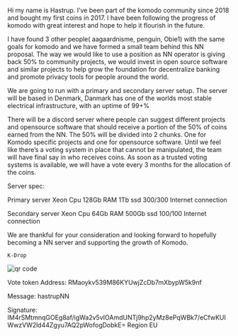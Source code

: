 Hi my name is Hastrup. I’ve been part of the komodo community since 2018 and bought my first coins in 2017. I have been following the progress of komodo with great interest and hope to help it flourish in the future.

I have found 3 other people( aagaardnisme, penguin, Obie1) with the same goals for komodo and we have formed a small team behind this NN proposal. The way we would like to use a position as NN operator is giving back 50% to community projects, we would invest in open source software and similar projects to help grow the foundation for decentralize banking and promote privacy tools for people around the world.

We are going to run with a primary and secondary server setup. The server will be based in Denmark, Danmark has one of the worlds most stable electrical infrastructure, with an uptime of 99+%

There will be a discord server where people can suggest different projects and opensource software that should receive a portion of the 50% of coins earned from the NN. The 50% will be divided into 2 chunks. One for Komodo specific projects and one for opensource software. Until we feel like there’s a voting system in place that cannot be manipulated, the team will have final say in who receives coins. As soon as a trusted voting systems is available, we will have a vote every 3 months for the allocation of the coins.

Server spec:

Primary server Xeon Cpu 128Gb RAM 1Tb ssd 300/300 Internet connection

Secondary server Xeon Cpu 64Gb RAM 500Gb ssd 100/100 Internet connection

We are thankful for your consideration and looking forward to hopefully becoming a NN server and supporting the growth of Komodo.

    K-Drop

<img src="http://api.qrserver.com/v1/create-qr-code/?color=000000&amp;bgcolor=FFFFFF&amp;data=RMaoykv539M86KYUwjZcDb7mXbypW5k9nf&amp;qzone=1&amp;margin=0&amp;size=150x150&amp;ecc=L" alt="qr code" />

Vote token Address: RMaoykv539M86KYUwjZcDb7mXbypW5k9nf

Message: hastrupNN

Signature: IM4rSMtmnqGOEg8af/igWa2v5vIOAmdUNTj9hp2yMz8ePqWBk7/eCfwKUIWwzVW2ld44Zgyu7AQ2pWofogDobkE=
Region EU
